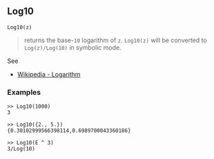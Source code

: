 ## Log10

```
Log10(z)
```

> returns the base-`10` logarithm of `z`. `Log10(z)` will be converted to `Log(z)/Log(10)` in symbolic mode.

See
* [Wikipedia - Logarithm](https://en.wikipedia.org/wiki/Logarithm)

### Examples 

```
>> Log10(1000)    
3    
 
>> Log10({2., 5.})     
{0.30102999566398114,0.6989700043360186}
 
>> Log10(E ^ 3)    
3/Log(10)   
```
